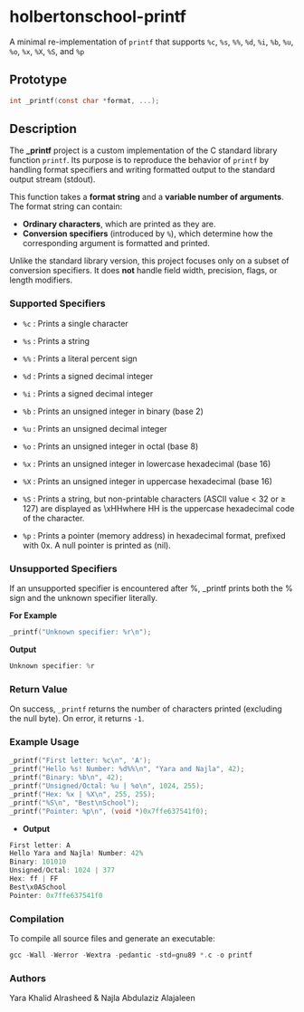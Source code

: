 # holbertonschool-printf

A minimal re-implementation of `printf` that supports `%c`, `%s`, `%%`, `%d`, `%i`, `%b`, `%u`, `%o`, `%x`, `%X`, `%S`, and `%p`
## Prototype
```c
int _printf(const char *format, ...);
```
## Description

The **_printf** project is a custom implementation of the C standard library function `printf`.
Its purpose is to reproduce the behavior of `printf` by handling format specifiers and writing formatted output to the standard output stream (stdout).

This function takes a **format string** and a **variable number of arguments**.
The format string can contain:

- **Ordinary characters**, which are printed as they are.
- **Conversion specifiers** (introduced by `%`), which determine how the corresponding argument is formatted and printed.

Unlike the standard library version, this project focuses only on a subset of conversion specifiers.
It does **not** handle field width, precision, flags, or length modifiers.

### Supported Specifiers

- `%c` : Prints a single character

- `%s` : Prints a string

- `%%` : Prints a literal percent sign

- `%d` : Prints a signed decimal integer

- `%i` : Prints a signed decimal integer

- `%b` : Prints an unsigned integer in binary (base 2)

- `%u` : Prints an unsigned decimal integer

- `%o` : Prints an unsigned integer in octal (base 8)

- `%x` : Prints an unsigned integer in lowercase hexadecimal (base 16)

- `%X` : Prints an unsigned integer in uppercase hexadecimal (base 16)

- `%S` : Prints a string, but non-printable characters (ASCII value < 32 or ≥ 127) are displayed as \xHHwhere HH is the uppercase hexadecimal code of the character.

- `%p` : Prints a pointer (memory address) in hexadecimal format, prefixed with 0x. A null pointer is printed as (nil).

### Unsupported Specifiers

If an unsupported specifier is encountered after %,
_printf prints both the % sign and the unknown specifier literally.

**For Example**
```c
_printf("Unknown specifier: %r\n");
```
**Output**
```c
Unknown specifier: %r
```

### Return Value

On success, `_printf` returns the number of characters printed (excluding the null byte).
On error, it returns `-1`.

### Example Usage
```c
_printf("First letter: %c\n", 'A');
_printf("Hello %s! Number: %d%%\n", "Yara and Najla", 42);
_printf("Binary: %b\n", 42);
_printf("Unsigned/Octal: %u | %o\n", 1024, 255);
_printf("Hex: %x | %X\n", 255, 255);
_printf("%S\n", "Best\nSchool");
_printf("Pointer: %p\n", (void *)0x7ffe637541f0);
```
- **Output**
```c 
First letter: A
Hello Yara and Najla! Number: 42%
Binary: 101010
Unsigned/Octal: 1024 | 377
Hex: ff | FF
Best\x0ASchool
Pointer: 0x7ffe637541f0
```

### Compilation
To compile all source files and generate an executable:
```c
gcc -Wall -Werror -Wextra -pedantic -std=gnu89 *.c -o printf
```

### Authors
Yara Khalid Alrasheed & Najla Abdulaziz Alajaleen


